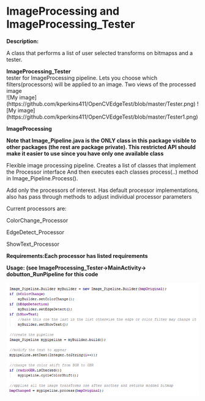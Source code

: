 # ImageProcessing and ImageProcessing_Tester
<p><B>Description:</b><br>
<p> A class that performs a list of user selected transforms on bitmapss and a tester.
<p><b>ImageProcessing_Tester</b><br>
tester for ImageProcessing pipeline.  Lets you choose which filters(processors) will be applied to an image. Two views of the processed image   <br>
![My image](https://github.com/kperkins411/OpenCVEdgeTest/blob/master/Tester.png)
![My image](https://github.com/kperkins411/OpenCVEdgeTest/blob/master/Tester1.png)

<p><b>ImageProcessing</b> 
<B><p>Note that Image_Pipeline.java is the ONLY class in this package visible to other packages (the rest are package private). 
 This restricted API should make it easier to use since you have only one available class</B><BR>
 <p>Flexible image processing pipeline.  Creates a list of classes that implement the Processor interface
 And then executes each classes process(..) method in Image_Pipeline.Process().
 <p>Add only the processors of interest. Has default processor implementations, also has pass through methods to 
 adjust individual processor parameters
 <p> Current processors are:  
 <p>     ColorChange_Processor
 <p>     EdgeDetect_Processor
 <p>     ShowText_Processor
 
<p><B>Requirements:Each processor has listed requirements<br>
 
 <p>Usage: (see ImageProcessing_Tester->MainActivity-> dobutton_RunPipeline for this code<br>
 
 ![My image](https://github.com/kperkins411/OpenCVEdgeTest/blob/master/PipelineCode.png)


 

